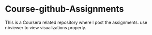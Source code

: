 # Course-github-Assignments
This is a Coursera related repository where I post the assignments.
use nbviewer to view visualizations properly.

